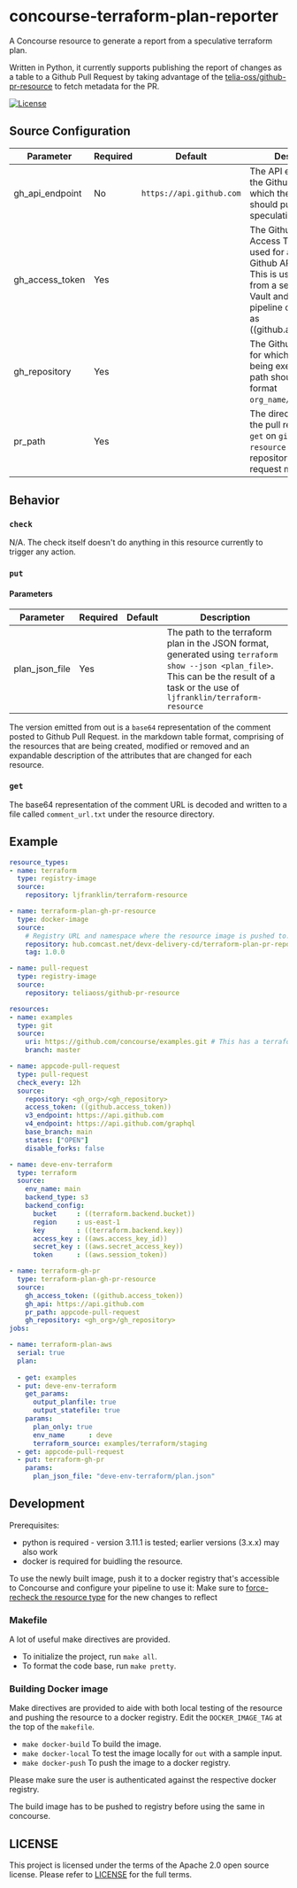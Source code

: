 # concourse-terraform-plan-reporter

A Concourse resource to generate a report from a speculative terraform plan.

Written in Python, it currently supports publishing the report of changes as a table to a Github Pull Request
by taking advantage of the [telia-oss/github-pr-resource](https://github.com/telia-oss/github-pr-resource)
to fetch metadata for the PR.

[![License](https://img.shields.io/badge/License-Apache%202.0-blue.svg)](https://opensource.org/licenses/Apache-2.0)

## Source Configuration

| Parameter | Required | Default | Description |
|-|-|-|-|
| gh_api_endpoint | No | `https://api.github.com` | The API endpoint for the Github instance to which the resource should publish the speculative plan report. |
| gh_access_token | Yes |  | The Github Personal Access Token to be used for accessing the Github API endpoint. This is usually fetched from a secret store like Vault and defined in the pipeline configuration as ((github.access_token)) |
| gh_repository | Yes | | The Github repository for which the pipeline is being executed. The path should be in the format `org_name/repo_name`. |
| pr_path | Yes | | The directory path to the pull request where `get` on `github-pr-resource` fetches the repository and the pull request metadata. |

## Behavior

### `check`

N/A. The check itself doesn't do anything in this resource currently to trigger
any action.

### `put`

#### Parameters

| Parameter | Required | Default | Description |
|-|-|-|-|
| plan_json_file | Yes | | The path to the terraform plan in the JSON format, generated using `terraform show --json <plan_file>`. This can be the result of a task or the use of `ljfranklin/terraform-resource` |

The version emitted from out is a `base64` representation of the comment posted to Github Pull Request.
in the markdown table format, comprising of the resources that are being created, modified or removed and an expandable description of
the attributes that are changed for each resource.

### `get`

The base64 representation of the comment URL is decoded and written to a file called `comment_url.txt`
under the resource directory.

## Example

```yml
resource_types:
- name: terraform
  type: registry-image
  source:
    repository: ljfranklin/terraform-resource

- name: terraform-plan-gh-pr-resource
  type: docker-image
  source:
    # Registry URL and namespace where the resource image is pushed to. The image can be generated using the `Dockerfile`.
    repository: hub.comcast.net/devx-delivery-cd/terraform-plan-pr-reporter-resource
    tag: 1.0.0

- name: pull-request
  type: registry-image
  source:
    repository: teliaoss/github-pr-resource

resources:
- name: examples
  type: git
  source:
    uri: https://github.com/concourse/examples.git # This has a terraform example
    branch: master

- name: appcode-pull-request
  type: pull-request
  check_every: 12h
  source:
    repository: <gh_org>/<gh_repository>
    access_token: ((github.access_token))
    v3_endpoint: https://api.github.com
    v4_endpoint: https://api.github.com/graphql
    base_branch: main
    states: ["OPEN"]
    disable_forks: false

- name: deve-env-terraform
  type: terraform
  source:
    env_name: main
    backend_type: s3
    backend_config:
      bucket     : ((terraform.backend.bucket))
      region     : us-east-1
      key        : ((terraform.backend.key))
      access_key : ((aws.access_key_id))
      secret_key : ((aws.secret_access_key))
      token      : ((aws.session_token))

- name: terraform-gh-pr
  type: terraform-plan-gh-pr-resource
  source:
    gh_access_token: ((github.access_token))
    gh_api: https://api.github.com
    pr_path: appcode-pull-request
    gh_repository: <gh_org>/gh_repository>
jobs:

- name: terraform-plan-aws
  serial: true
  plan:
  
  - get: examples
  - put: deve-env-terraform
    get_params:
      output_planfile: true
      output_statefile: true
    params:
      plan_only: true
      env_name      : deve
      terraform_source: examples/terraform/staging
  - get: appcode-pull-request
  - put: terraform-gh-pr
    params:
      plan_json_file: "deve-env-terraform/plan.json"
```

## Development

Prerequisites:
* python is required - version 3.11.1 is tested; earlier versions (3.x.x) may also work
* docker is required for buidling the resource.

To use the newly built image, push it to a docker registry that's accessible to
Concourse and configure your pipeline to use it:
Make sure to [force-recheck the resource type](https://concourse-ci.org/managing-resource-types.html#fly-check-resource-type) for the new changes to reflect

### Makefile

A lot of useful make directives are provided. 

- To initialize the project, run `make all`.
- To format the code base, run `make pretty`.

### Building Docker image

Make directives are provided to aide with both local testing of the resource and pushing the resource to a docker registry.
Edit the `DOCKER_IMAGE_TAG` at the top of the `makefile`.

- `make docker-build` To build the image.
- `make docker-local` To test the image locally for `out` with a sample input.
- `make docker-push` To push the image to a docker registry.


Please make sure the user is authenticated against the respective docker registry.

The build image has to be pushed to registry before using the same in concourse. 

## LICENSE

This project is licensed under the terms of the Apache 2.0 open source license. Please refer to [LICENSE](./LICENSE) for the full terms.